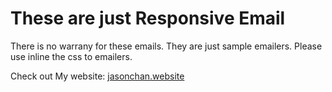 <h1>These are just Responsive Email</h1>
<p>There is no warrany for these emails. They are just sample emailers. Please use inline the css to emailers.</p>

Check out My website:
<a href="http://jasonchan.website">jasonchan.website</a>